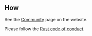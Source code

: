## How

See the [Community](http://neovim.org/community/) page on the website.

Please follow the [Rust code of conduct](http://www.rust-lang.org/conduct.html).